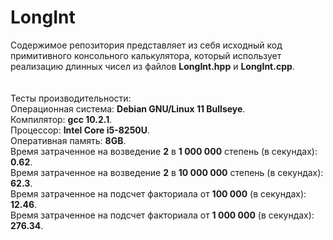 # LongInt
Содержимое репозитория представляет из себя исходный код примитивного консольного калькулятора, который использует реализацию длинных чисел из файлов **LongInt.hpp** и **LongInt.cpp**.<br/><br/><br/>
Тесты производительности:<br/>
Операционная система: **Debian GNU/Linux 11 Bullseye**.<br/>
Компилятор: **gcc 10.2.1**.<br/>
Процессор: **Intel Core i5-8250U**.<br/>
Оперативная память: **8GB**.<br/>
Время затраченное на возведение **2** в **1 000 000** степень (в секундах): **0.62**.<br/>
Время затраченное на возведение **2** в **10 000 000** степень (в секундах): **62.3**.<br/>
Время затраченное на подсчет факториала от **100 000** (в секундах): **12.46**.<br/>
Время затраченное на подсчет факториала от **1 000 000** (в секундах): **276.34**.<br/>